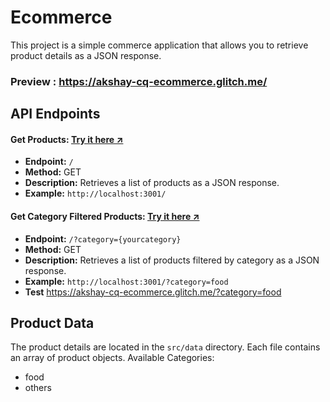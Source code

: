 # Ecommerce

This project is a simple commerce application that allows you to retrieve product details as a JSON response.

### Preview : https://akshay-cq-ecommerce.glitch.me/

## API Endpoints

#### Get Products: [Try it here ↗️](https://akshay-cq-ecommerce.glitch.me/)

- **Endpoint:** `/`
- **Method:** GET
- **Description:** Retrieves a list of products as a JSON response.
- **Example:** `http://localhost:3001/`

#### Get Category Filtered Products: [Try it here ↗️](https://akshay-cq-ecommerce.glitch.me/?category=food)

- **Endpoint:** `/?category={yourcategory}`
- **Method:** GET
- **Description:** Retrieves a list of products filtered by category as a JSON response.
- **Example:** `http://localhost:3001/?category=food`
- **Test** https://akshay-cq-ecommerce.glitch.me/?category=food

## Product Data

The product details are located in the `src/data` directory. Each file contains an array of product objects.
Available Categories:
- food
- others
